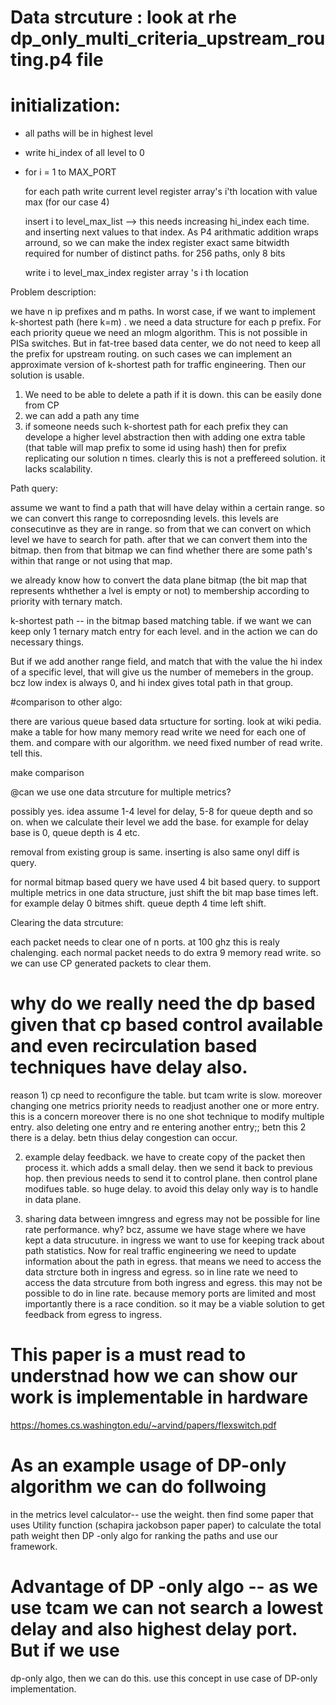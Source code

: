 # Data strcuture : look at rhe dp_only_multi_criteria_upstream_routing.p4 file 

# initialization:
* all paths will be in highest level 
* write hi_index of all level to 0
* for i = 1 to MAX_PORT 

    for each path write current level register array's i'th location with value max (for our case 4)
    
    insert i to level_max_list --> this needs increasing hi_index each time. and inserting next values to that index. As P4 arithmatic addition
    wraps arround, so we can make the index register exact same bitwidth required for number of distinct paths. for 256 paths, only 8 bits
    
    write i to level_max_index register array 's i th location 
    


Problem description: 

we have n ip prefixes and m paths. In worst case, if we want to implement k-shortest path (here k=m) .  we need a data structure for each p
prefix. For each priority queue we need an mlogm algorithm. This is not possible in PISa switches. But in fat-tree based data center,
we do not need to keep all the prefix for upstream routing. on such cases we can implement an approximate version of k-shortest path for 
traffic engineering. Then our solution is usable.

1) We need to be able to delete a path if it is down. this can be easily done from CP
2) we can add a path any time
3) if someone needs such k-shortest path for each prefix they can develope a higher level abstraction then with adding one extra table
(that table will map prefix to some id using hash) then for prefix replicating our solution n times. clearly this is not a preffereed solution.
it lacks scalability. 


Path query:

assume we want to find a path that will have delay within a certain range. so we can convert this range to correposnding levels. this levels are consecutinve as they are in 
range. so from that we can convert on which level we have to search for path. after that we can convert them into the bitmap. then 
from that bitmap we can find whether there are some path's within that range or not using that map. 

we already know how to convert the data plane bitmap (the bit map that represents whthether a lvel is empty or not) to membership according to 
priority with ternary match. 


k-shortest path -- in the bitmap based matching table. if we want we can keep only 1 ternary match entry for each level. and in the action
we can do necessary things. 

But if we add another range field, and match that with the value the hi index of a specific level, that will give us the number of memebers 
in the group. bcz low index is always 0, and hi index gives total path in that group. 


#comparison to other algo:

there are various queue based data srtucture for sorting. look at wiki pedia. make a table for how many memory read write we need 
for each one of them. and compare with our algorithm. we need fixed number of read write. tell this. 

make comparison


@can we use one data strcuture for multiple metrics? 

possibly yes. idea assume 1-4 level for delay, 5-8 for queue depth and so on. when we calculate their level we add the base. for 
example for delay base is 0, queue depth is 4 etc.

removal from existing group is same.
inserting is also same
onyl diff is query. 

for normal bitmap based query we have used 4 bit based query. to support multiple metrics in one data structure, just shift the bit map base times
left. for example delay 0 bitmes shift. queue depth 4 time left shift. 


Clearing the data strcuture: 

each packet needs to clear one of n ports. at 100 ghz this is realy chalenging. each normal packet needs to do extra 9 
memory read write. so we can use CP generated packets to clear them. 


# why do we really need the dp based given that cp based control available and even recirculation based techniques have delay also. 

reason 1) cp need to reconfigure the table. but tcam write is slow. moreover changing one metrics priority needs to readjust another one or more 
entry. this is a concern moreover there is no one shot technique to modify multiple entry. also deleting one entry and re entering another entry;; betn this 2 there is a delay. 
betn thius delay congestion can occur.

2) example delay feedback. we have to create copy of the packet then process it. which adds a small delay. then we send it back to
previous hop. then previous needs to send it to control plane. then control plane modifues table. so huge delay. 
to avoid this delay only way is to handle in data plane. 

3) sharing data between imngress and egress may not be possible for line rate performance. why? bcz, assume
we have stage where we have kept a data strucuture. in ingress we want to use for keeping track about path
statistics. Now for real traffic engineering we need to update information about the path in egress. that means we need to access 
the data strcture both in ingress and egress. so in line rate we need to access the data strcuture 
from both ingress and egress. this may not be possible to do in line rate. because memory ports are 
limited and most importantly there is a race condition. so it may be a viable solution to get feedback from egress 
to ingress. 

# This paper is a must read to understnad how we can show our work is implementable in hardware

https://homes.cs.washington.edu/~arvind/papers/flexswitch.pdf


# As an example usage of DP-only algorithm we can do follwoing

in the metrics level calculator-- use the weight. then find some paper that uses 
Utility function (schapira jackobson paper paper) to calculate the total path weight then
DP -only algo for ranking the paths and use our framework. 

# Advantage of DP -only algo -- as we use tcam we can not search a lowest delay and also highest delay port. But if we use 
dp-only algo, then we can do this. use this concept in use case of DP-only implementation. 

